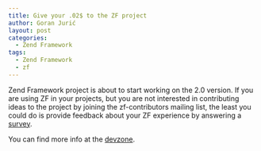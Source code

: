```yaml
---
title: Give your .02$ to the ZF project
author: Goran Jurić
layout: post
categories:
  - Zend Framework
tags:
  - Zend Framework
  - zf
---
```

Zend Framework project is about to start working on the 2.0 version. If you are using ZF in your projects, but you are not interested in contributing ideas to the project by joining the zf-contributors mailing list, the least you could do is provide feedback about your ZF experience by answering a [survey][1].

You can find more info at the [devzone][2].

 [1]: http://bit.ly/65khf8
 [2]: http://devzone.zend.com/article/11485-Zend-Framework-Survey-for-2009